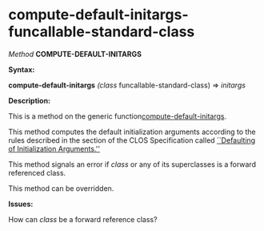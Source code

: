 compute-default-initargs-funcallable-standard-class
===================================================

*Method* **COMPUTE-DEFAULT-INITARGS**

**Syntax:**

**compute-default-initargs** *(class* funcallable-standard-class) => *initargs*

**Description:**

This is a method on the generic function[compute-default-initargs](compute-default-initargs.md).

This method computes the default initialization arguments according to the rules described in the section of the CLOS Specification called [``Defaulting of Initialization Arguments.''](http://www.cs.cmu.edu/Groups/AI/html/cltl/clm/node295.md#SECTION003219300000000000000)

This method signals an error if *class* or any of its superclasses is a forward referenced class.

This method can be overridden.

**Issues:**

How can *class* be a forward reference class?
